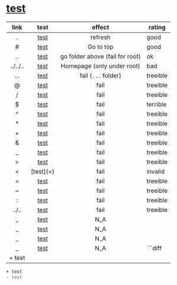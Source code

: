 # [test](subfolder/)

|   link   |       test       |             effect              | rating   |
| :------: | :--------------: | :-----------------------------: | -------- |
|    .     |    [test](.)     |             refresh             | good     |
|    \#    |    [test](#)     |            Go to top            | good     |
|    ..    |    [test](..)    | go folder above (fail for root) | ok       |
| ../../.. | [test](../../..) |   Homepage (only under root)    | bad      |
|   ...    |   [test](...)    |       fail (`...` folder)       | treeible |
|    @     |    [test](@)     |              fail               | treeible |
|    /     |    [test](/)     |              fail               | treeible |
|    $     |    [test]($)     |              fail               | terrible |
|    ^     |    [test](^)     |              fail               | treeible |
|    \*    |    [test](*)     |              fail               | treeible |
|    \+    |    [test](+)     |              fail               | treeible |
|    &     |    [test](&)     |              fail               | treeible |
|    _     |    [test](_)     |              fail               | treeible |
|    >     |    [test](>)     |              fail               | treeible |
|    <     |    [test](<)     |              fail               | invalid  |
|    =     |    [test](=)     |              fail               | treeible |
|    ~     |    [test](~)     |              fail               | treeible |
|    :     |    [test](:)     |              fail               | treeible |
|  ../..   |  [test](../..)   |              fail               | treeible |
|    _     |    [test](_)     |               N_A               |          |
|    _     |    [test](_)     |               N_A               |          |
|    _     |    [test](_)     |               N_A               |          |
|    _     |    [test](_)     |               N_A               |     ```diff
  + test     |

```diff
+ test
- test
```